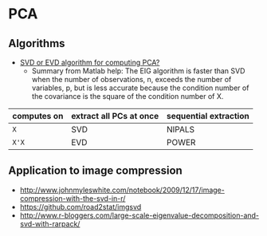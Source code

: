 # PCA

## Algorithms

* [SVD or EVD algorithm for computing PCA?](http://stats.stackexchange.com/questions/79043/why-pca-of-data-by-means-of-svd-of-the-data)
    * Summary from Matlab help: The EIG algorithm is faster than SVD when the number of observations, n, 
      exceeds the number of variables, p, but is less accurate because the condition number of the covariance 
      is the square of the condition number of X.



| computes on | extract all PCs at once | sequential extraction |
|-------------|-------------------------|-----------------------|
| `X`   | SVD | NIPALS |
| `X'X` | EVD | POWER  |

## Application to image compression

* http://www.johnmyleswhite.com/notebook/2009/12/17/image-compression-with-the-svd-in-r/
* https://github.com/road2stat/imgsvd
* http://www.r-bloggers.com/large-scale-eigenvalue-decomposition-and-svd-with-rarpack/
